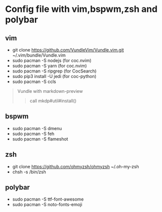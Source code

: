 # Config file with vim,bspwm,zsh and polybar

## vim
- git clone https://github.com/VundleVim/Vundle.vim.git ~/.vim/bundle/Vundle.vim
- sudo pacman -S nodejs (for coc.nvim)
- sudo pacman -S yarn (for coc.nvim)
- sudo pacman -S ripgrep (for CocSearch)
- sudo pip3 install -U jedi (for coc-python)
- sudo pacman -S ccls
> Vundle with markdown-preview
>> call mkdp#util#install()

## bspwm
- sudo pacman -S dmenu
- sudo pacman -S feh
- sudo pacman -S flameshot

## zsh
- git clone https://github.com/ohmyzsh/ohmyzsh ~/.oh-my-zsh
- chsh -s /bin/zsh

## polybar
- sudo pacman -S ttf-font-awesome
- sudo pacman -S noto-fonts-emoji
